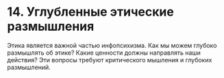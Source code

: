 # 14. Углубленные этические размышления

Этика является важной частью инфопсихизма. Как мы можем глубоко размышлять об этике? Какие ценности должны направлять наши действия? Эти вопросы требуют критического мышления и глубоких размышлений.

